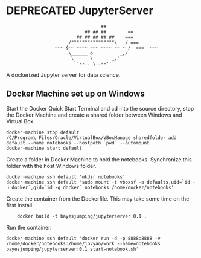 

# DEPRECATED JupyterServer
```
                                   ##         .
                             ## ## ##        ==
                          ## ## ## ## ##    ===
                       /""""""""""""""""\___/ ===
                  ~~~ {~~ ~~~~ ~~~ ~~~~ ~~ ~ /  ===- ~~~
                       \______ o          _,/
                        \      \       _,'
                         `'--.._\..--''
```
A dockerized Jupyter server for data science.

## Docker Machine set up on Windows

Start the Docker Quick Start Terminal and cd into the source directory, stop the Docker Machine and create a shared folder between Windows and Virtual Box.

```
docker-machine stop default
/C/Program\ Files/Oracle/VirtualBox/VBoxManage sharedfolder add default --name notebooks --hostpath `pwd` --automount
docker-machine start default
```

Create a folder in Docker Machine to hold the notebooks. Synchronize this folder with the host Windows folder.

```
docker-machine ssh default 'mkdir notebooks'
docker-machine ssh default 'sudo mount -t vboxsf -o defaults,uid=`id -u docker`,gid=`id -g docker` notebooks /home/docker/notebooks'
```

Create the container from the Dockerfile. This may take some time on the first install.

```
	docker build -t bayesjumping/jupyterserver:0.1 .
```

Run the container.

```
docker-machine ssh default 'docker run -d -p 8888:8888 -v /home/docker/notebooks:/home/jovyan/work --name=notebooks bayesjumping/jupyterserver:0.1 start-notebook.sh'
```
